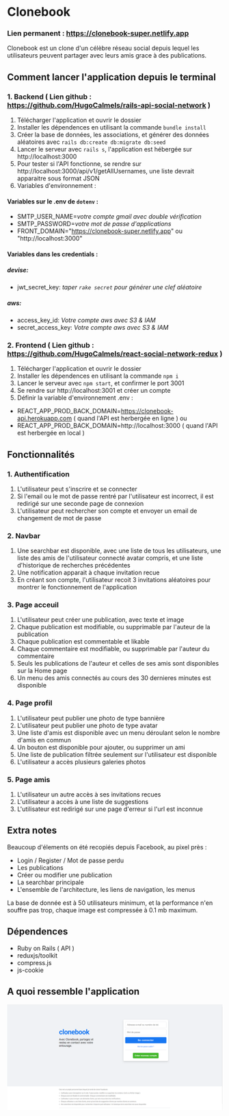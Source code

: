 # Clonebook 

### Lien permanent : https://clonebook-super.netlify.app 

Clonebook est un clone d'un célèbre réseau social depuis lequel les utilisateurs peuvent partager avec leurs amis grace à des publications.

## Comment lancer l'application depuis le terminal
### 1. Backend ( Lien github : https://github.com/HugoCalmels/rails-api-social-network )
1. Télécharger l'application et ouvrir le dossier
2. Installer les dépendences en utilisant la commande `bundle install`
3. Créer la base de données, les associations, et générer des données aléatoires avec `rails db:create db:migrate db:seed`
4. Lancer le serveur avec `rails s`, l'application est hébergée sur http://localhost:3000
5. Pour tester si l'API fonctionne, se rendre sur http://localhost:3000/api/v1/getAllUsernames, une liste devrait apparaitre sous format JSON
6. Variables d'environnement :
#### Variables sur le .env de `dotenv` :
- SMTP_USER_NAME=*votre compte gmail avec double vérification*
- SMTP_PASSWORD=*votre mot de passe d'applications*
- FRONT_DOMAIN="https://clonebook-super.netlify.app" ou "http://localhost:3000"
#### Variables dans les credentials :
##### devise:
-    jwt_secret_key: *taper `rake secret` pour générer une clef aléatoire*
##### aws:
-    access_key_id: *Votre compte aws avec S3 & IAM*
-    secret_access_key: *Votre compte aws avec S3 & IAM*
    
### 2. Frontend ( Lien github : https://github.com/HugoCalmels/react-social-network-redux )
1. Télécharger l'application et ouvrir le dossier
2. Installer les dépendences en utilisant la commande `npm i`
3. Lancer le serveur avec `npm start`, et confirmer le port 3001
4. Se rendre sur http://localhost:3001 et créer un compte
5. Définir la variable d'environnement .env :
- REACT_APP_PROD_BACK_DOMAIN=https://clonebook-api.herokuapp.com ( quand l'API est herbergée en ligne )
ou
- REACT_APP_PROD_BACK_DOMAIN=http://localhost:3000 ( quand l'API est herbergée en local )

## Fonctionnalités 

### 1. Authentification 
1. L'utilisateur peut s'inscrire et se connecter
2. Si l'email ou le mot de passe rentré par l'utilisateur est incorrect, il est redirigé sur une seconde page de connexion
3. L'utilisateur peut rechercher son compte et envoyer un email de changement de mot de passe

### 2. Navbar
1. Une searchbar est disponible, avec une liste de tous les utilisateurs, une liste des amis de l'utilisateur connecté avatar compris, et une liste d'historique de recherches précédentes
2. Une notification apparait à chaque invitation recue
3. En créant son compte, l'utilisateur recoit 3 invitations aléatoires pour montrer le fonctionnement de l'application

### 3. Page acceuil
1. L'utilisateur peut créer une publication, avec texte et image
2. Chaque publication est modifiable, ou supprimable par l'auteur de la publication
3. Chaque publication est commentable et likable
4. Chaque commentaire est modifiable, ou supprimable par l'auteur du commentaire
5. Seuls les publications de l'auteur et celles de ses amis sont disponibles sur la Home page
6. Un menu des amis connectés au cours des 30 dernieres minutes est disponible

### 4. Page profil
1. L'utilisateur peut publier une photo de type bannière
2. L'utilisateur peut publier une photo de type avatar
3. Une liste d'amis est disponible avec un menu déroulant selon le nombre d'amis en commun
4. Un bouton est disponible pour ajouter, ou supprimer un ami
5. Une liste de publication filtrée seulement sur l'utilisateur est disponible
6. L'utilisateur a accès plusieurs galeries photos

### 5. Page amis 
1. L'utilisateur un autre accès à ses invitations recues
2. L'utilisateur a accès à une liste de suggestions
3. L'utilisateur est redirigé sur une page d'erreur si l'url est inconnue

## Extra notes
Beaucoup d'élements on été recopiés depuis Facebook, au pixel près :
- Login / Register / Mot de passe perdu
- Les publications
- Créer ou modifier une publication
- La searchbar principale
- L'ensemble de l'architecture, les liens de navigation, les menus

La base de donnée est à 50 utilisateurs minimum, et la performance n'en souffre pas trop, chaque image est compressée à 0.1 mb maximum.

## Dépendences 
- Ruby on Rails ( API )
- reduxjs/toolkit
- compress.js
- js-cookie

## A quoi ressemble l'application

![title](./src/assets/images/example.png)


